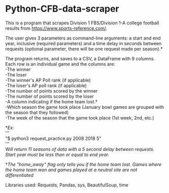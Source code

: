 # Python-CFB-data-scraper
This is a program that scrapes Division 1 FBS/Division 1-A college football results from https://www.sports-reference.com/.  

The user gives 3 parameters as command-line arguments: a start and end year, inclusive (required parameters) and a time delay in seconds between requests (optional parameter, there will be one request made per season).\*    

The program returns, and saves to a CSV, a DataFrame with 9 columns. Each row is an individual game and the columns are:  
-The winner  
-The loser  
-The winner's AP Poll rank (if applicable)  
-The loser's AP poll rank (if applicable)  
-The number of points scored by the winner  
-The number of points scored by the loser  
-A column indicating if the home team lost.†  
-Which season the game took place (January bowl games are grouped with the season that they followed)  
-The week of the season that the game took place (1st week, 2nd, etc.)  

\**Ex:*  
'''  
"$ python3 request_practice.py 2008 2018 5"  
'''  
*Will return 11 seasons of data with a 5 second delay between requests. Start year must be less than or equal to end year.*  

†*The "home_away" flag only tells you if the home team lost. Games where the home team won and games played at a neutral site are not differentiated*    

Libraries used: Requests, Pandas, sys, BeautifulSoup, time
